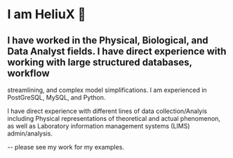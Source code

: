 # I am HeliuX 👋

## I have worked in the Physical, Biological, and Data Analyst fields.  I have direct experience with working with large structured databases, workflow
streamlining, and complex model simplifications.  I am experienced in PostGreSQL, MySQL, and Python.

I have direct experience with different lines of data collection/Analyis including Physical representations of theoretical and actual phenomenon, as well as Laboratory
information management systems (LIMS) admin/analysis.

-- please see my work for my examples.
